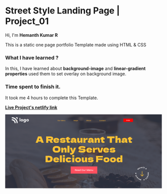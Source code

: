 # **Street Style Landing Page | Project_01**

Hi, I'm **Hemanth Kumar R**

This is a static one page portfolio Template made using HTML & CSS

### **What I have learned ?**

In this, I have learned about **background-image** and **linear-gradient properties** used them to set overlay on background image.

### **Time spent to finish it.**

It took me 4 hours to complete this Template.

**[Live Project's netlify link](https://melodic-brigadeiros-1c4b07.netlify.app/ "Project link")**

[![Project ScreenShot](./Screenshot.png)](https://melodic-brigadeiros-1c4b07.netlify.app/ "Project link")
